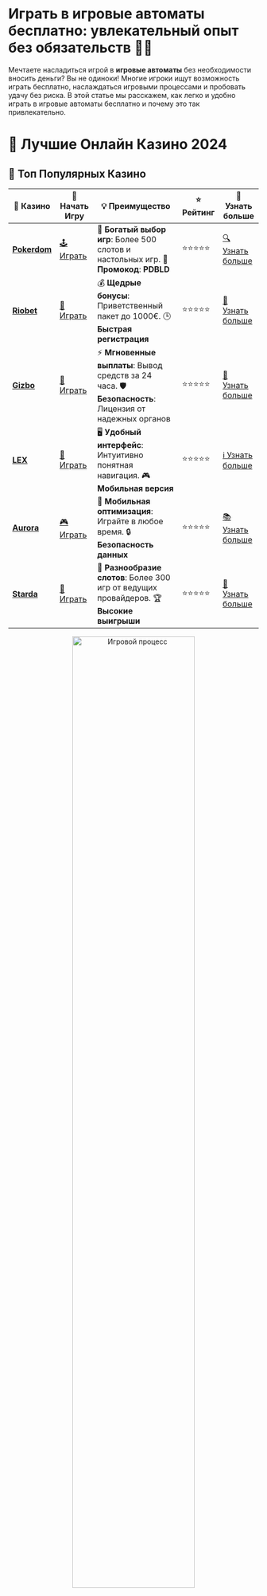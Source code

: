# **Играть в игровые автоматы бесплатно: увлекательный опыт без обязательств 🎰💥**

Мечтаете насладиться игрой в **игровые автоматы** без необходимости вносить деньги? Вы не одиноки! Многие игроки ищут возможность играть бесплатно, наслаждаться игровыми процессами и пробовать удачу без риска. В этой статье мы расскажем, как легко и удобно играть в игровые автоматы бесплатно и почему это так привлекательно.

# 🎰 Лучшие Онлайн Казино 2024

## 🌟 Топ Популярных Казино

| 🎲 **Казино** | 🔗 **Начать Игру** | 💡 **Преимущество** | ⭐ **Рейтинг** | 🔗 **Узнать больше** |
|--------------|---------------------|---------------------|----------------|----------------------|
| [**Pokerdom**](https://brandplay.link/4k77v2yx) | [🕹️ Играть](https://brandplay.link/4k77v2yx) | 🎉 **Богатый выбор игр**: Более 500 слотов и настольных игр. 🎁 **Промокод**: **PDBLD** | ⭐⭐⭐⭐⭐ | [🔍 Узнать больше](https://brandplay.link/4k77v2yx) |
| [**Riobet**](https://brandplay.link/7xBLTPyj) | [🎰 Играть](https://brandplay.link/7xBLTPyj) | 💰 **Щедрые бонусы**: Приветственный пакет до 1000€. 🕒 **Быстрая регистрация** | ⭐⭐⭐⭐⭐ | [📖 Узнать больше](https://brandplay.link/7xBLTPyj) |
| [**Gizbo**](https://brandplay.link/bprXw4YV) | [🎲 Играть](https://brandplay.link/bprXw4YV) | ⚡ **Мгновенные выплаты**: Вывод средств за 24 часа. 🛡️ **Безопасность**: Лицензия от надежных органов | ⭐⭐⭐⭐⭐ | [📝 Узнать больше](https://brandplay.link/bprXw4YV) |
| [**LEX**](https://brandplay.link/zW4hdDFV) | [🤑 Играть](https://brandplay.link/zW4hdDFV) | 🖥️ **Удобный интерфейс**: Интуитивно понятная навигация. 🎮 **Мобильная версия** | ⭐⭐⭐⭐⭐ | [ℹ️ Узнать больше](https://brandplay.link/zW4hdDFV) |
| [**Aurora**](https://10trafic-stat2.com/click/668546556bcc6313411604bd/6766/13032/subaccount) | [🎮 Играть](https://10trafic-stat2.com/click/668546556bcc6313411604bd/6766/13032/subaccount) | 📱 **Мобильная оптимизация**: Играйте в любое время. 🔒 **Безопасность данных** | ⭐⭐⭐⭐⭐ | [📚 Узнать больше](https://10trafic-stat2.com/click/668546556bcc6313411604bd/6766/13032/subaccount) |
| [**Starda**](https://brandplay.link/fB7xwRFL) | [🎯 Играть](https://brandplay.link/fB7xwRFL) | 🎰 **Разнообразие слотов**: Более 300 игр от ведущих провайдеров. 🏆 **Высокие выигрыши** | ⭐⭐⭐⭐⭐ | [🔎 Узнать больше](https://brandplay.link/fB7xwRFL) |

<div align="center">
    <img src="https://i.pinimg.com/originals/87/9e/b9/879eb9354dd0699582408b68f2e253b2.gif" alt="Игровой процесс" width="70%">
</div>

## 💎 Лучшие Бонусы и Акции

| 🎲 **Казино** | 🔗 **Начать Игру** | 💡 **Преимущество** | ⭐ **Рейтинг** | 🔗 **Узнать больше** |
|--------------|---------------------|---------------------|----------------|----------------------|
| [**Kometa**](https://brandplay.link/8ZymQJV8) | [🎰 Играть](https://brandplay.link/8ZymQJV8) | 🎁 **Эксклюзивные бонусы**: Регулярные акции и промо. 🔄 **Программы лояльности** | ⭐⭐⭐⭐☆ | [🔍 Узнать больше](https://brandplay.link/8ZymQJV8) |
| [**R7**](https://brandplay.link/bMd3Yjsw) | [🕹️ Играть](https://brandplay.link/bMd3Yjsw) | 🕒 **Круглосуточная поддержка**: Всегда на связи. 💸 **Высокие лимиты** | ⭐⭐⭐⭐☆ | [📖 Узнать больше](https://brandplay.link/bMd3Yjsw) |
| [**7K**](https://brandplay.link/BvQyFShp) | [🎲 Играть](https://brandplay.link/BvQyFShp) | 🌟 **Эксклюзивные бонусы**: Только для VIP игроков. 🎉 **Сезонные акции** | ⭐⭐⭐⭐☆ | [📝 Узнать больше](https://brandplay.link/BvQyFShp) |
| [**Kent**](https://brandplay.link/Fv2WP3js) | [🤑 Играть](https://brandplay.link/Fv2WP3js) | 📈 **Высокий RTP**: Более 98%. 💼 **Профессиональная поддержка** | ⭐⭐⭐⭐☆ | [ℹ️ Узнать больше](https://brandplay.link/Fv2WP3js) |
| [**1Xslots**](https://brandplay.link/hSB1khtr) | [🎮 Играть](https://brandplay.link/hSB1khtr) | 🎉 **Множество акций**: Еженедельные бонусы и турниры. 🛡️ **Безопасность** | ⭐⭐⭐⭐☆ | [📚 Узнать больше](https://brandplay.link/hSB1khtr) |
| [**Gama**](https://brandplay.link/j6NMKsDz) | [🎯 Играть](https://brandplay.link/j6NMKsDz) | 🔍 **Интуитивный интерфейс**: Легкость использования. 🏅 **Престижные турниры** | ⭐⭐⭐⭐☆ | [🔎 Узнать больше](https://brandplay.link/j6NMKsDz) |

<div align="center">
    <img src="https://i.pinimg.com/originals/87/9e/b9/879eb9354dd0699582408b68f2e253b2.gif" alt="Игровой процесс" width="70%">
</div>

## 🚀 Быстрые Выигрыши и Поддержка

| 🎲 **Казино** | 🔗 **Начать Игру** | 💡 **Преимущество** | ⭐ **Рейтинг** | 🔗 **Узнать больше** |
|--------------|---------------------|---------------------|----------------|----------------------|
| [**Onion**](https://brandplay.link/zBGRVpQ9) | [🎰 Играть](https://brandplay.link/zBGRVpQ9) | 🤑 **Низкие ставки**: Идеально для начинающих. 🔄 **Быстрые выводы** | ⭐⭐⭐⭐☆ | [🔍 Узнать больше](https://brandplay.link/zBGRVpQ9) |
| [**Чемпион**](https://temon-gter.cfd/go/lRq?p80412p304504pcc44t17455) | [🕹️ Играть](https://temon-gter.cfd/go/lRq?p80412p304504pcc44t17455) | 🏅 **Лояльная программа**: Награды за активность. 🎁 **Ежемесячные бонусы** | ⭐⭐⭐⭐☆ | [📖 Узнать больше](https://temon-gter.cfd/go/lRq?p80412p304504pcc44t17455) |
| [**Vavada**](https://vavadapartner.pro/?promo=ea5c9275-6854-4505-94fc-95ab18221945-linkb2) | [🎲 Играть](https://vavadapartner.pro/?promo=ea5c9275-6854-4505-94fc-95ab18221945-linkb2) | 🚀 **Быстрая регистрация**: Начните играть мгновенно. 🔐 **Безопасные транзакции** | ⭐⭐⭐⭐☆ | [📝 Узнать больше](https://vavadapartner.pro/?promo=ea5c9275-6854-4505-94fc-95ab18221945-linkb2) |
| [**Friends**](https://gofriends.kim/linkb2) | [🤑 Играть](https://gofriends.kim/linkb2) | 🤝 **Социальные игры**: Играйте с друзьями. 🌐 **Мультиплатформенность** | ⭐⭐⭐⭐☆ | [ℹ️ Узнать больше](https://gofriends.kim/linkb2) |
| [**1WIN**](https://brandplay.link/smXVpBbG) | [🎮 Играть](https://brandplay.link/smXVpBbG) | 🏆 **Спортивные ставки**: Широкий выбор видов спорта. 💵 **Высокие коэффициенты** | ⭐⭐⭐⭐☆ | [📚 Узнать больше](https://brandplay.link/smXVpBbG) |
| [**Drip**](https://drp-ircp01.com/c07e6a3db) | [🎯 Играть](https://drp-ircp01.com/c07e6a3db) | 🌐 **Инновационные игры**: Новейшие игровые технологии. 🛡️ **Высокая безопасность** | ⭐⭐⭐⭐☆ | [🔎 Узнать больше](https://drp-ircp01.com/c07e6a3db) |
| [**JoyCasino**](https://rpc30.call2me.pro/?/ru/registration?apkpop=0&partner=p24970p3291217pc98f) | [🎰 Играть](https://rpc30.call2me.pro/?/ru/registration?apkpop=0&partner=p24970p3291217pc98f) | 🎁 **Приятные бонусы**: Ежедневные акции и подарки. 🕹️ **Разнообразие игр** | ⭐⭐⭐⭐☆ | [🔍 Узнать больше](https://rpc30.call2me.pro/?/ru/registration?apkpop=0&partner=p24970p3291217pc98f) |

<div align="center">
    <img src="https://i.pinimg.com/originals/87/9e/b9/879eb9354dd0699582408b68f2e253b2.gif" alt="Игровой процесс" width="70%">
</div>
---

✨ **Выбирайте лучшее казино для себя и наслаждайтесь игрой! Удачи!** ✨
![Игровые автоматы бесплатно](https://i.pinimg.com/originals/a9/29/6e/a9296ea1cf6a7c20a985e593451f0323.png)

## Зачем играть в игровые автоматы бесплатно? 🎮

Есть несколько причин, почему стоит попробовать **бесплатную игру в игровые автоматы**. Вот некоторые из них:

### 1. **Без финансовых рисков 💸**
Бесплатные игры — это идеальный способ насладиться азартом без необходимости тратить деньги. Вы играете на виртуальные кредиты, что делает игру безопасной. Это особенно важно для новичков или тех, кто просто хочет развлекаться без обязательств.

### 2. **Тестирование различных слотов 🎰**
Преимущество бесплатных игр в том, что вы можете протестировать различные игровые автоматы, не опасаясь потерять деньги. Это дает возможность ознакомиться с механиками, бонусами и функциями каждого слота, чтобы в будущем выбрать те, которые вам действительно нравятся.

### 3. **Идеально для новичков 👶**
Если вы только начинаете свой путь в мире онлайн-казино, бесплатные игры — отличный способ научиться. Вы получите понимание того, как работают автоматы, что такое фриспины, бонусные раунды и другие особенности без риска.

### 4. **Отсутствие регистрации и депозитов 📝**
Для игры в **бесплатные автоматы** вам не нужно вводить личные данные, проходить регистрацию или делать депозиты. Это означает, что вы можете начать игру всего за несколько кликов, наслаждаться процессом без лишней суеты и давления.

### 5. **Развлечение без обязательств 🎉**
Бесплатная игра позволяет наслаждаться процессом без необходимости вкладывать деньги. Это делает игры еще более приятными, так как нет страха потерять свои средства.

## Как играть в игровые автоматы бесплатно? 🚀

Играть в **игровые автоматы бесплатно** легко и просто. Вот как это сделать:

1. **Выберите платформу с бесплатными слотами**: Множество онлайн-казино и игровых сайтов предлагают возможность играть в слоты бесплатно. Вам нужно просто зайти на платформу, выбрать раздел бесплатных игр и найти слот, который вам интересен.

2. **Запустите игру**: Просто кликните по выбранной игре, и она начнется. Вам не нужно вводить никакую информацию или делать депозиты. Все, что нужно — наслаждаться процессом!

3. **Играйте на виртуальные кредиты**: В бесплатных играх вам дается виртуальная валюта, которую вы используете для ставок. Эти кредиты не имеют реальной стоимости, но они обеспечат вам полное игровое впечатление.

4. **Пробуйте разные слоты**: Вы можете переключаться между различными игровыми автоматами, чтобы понять, какие из них вам нравятся. Это отличный способ оценить разнообразие игр, доступных в онлайн-казино.

## Популярные игровые автоматы, которые можно играть бесплатно 🎲

Существует огромное количество популярных слотов, которые доступны для бесплатной игры. Вот несколько из них:

- **Book of Dead** — приключенческий слот, который дает шанс на большие выигрыши благодаря бонусным раундам.
- **Starburst** — простой, но увлекательный слот, идеально подходящий для начинающих игроков.
- **Gonzo’s Quest** — популярная игра с уникальной механикой и захватывающим сюжетом.
- **Sweet Bonanza** — яркий и веселый слот с возможностью выиграть крупные призы.
- **Fruit Party** — красочный слот с большими выигрышами и весёлой атмосферой.

### Примечание:
Не забудьте, что список доступных для бесплатной игры слотов может варьироваться в зависимости от выбранной платформы, но большинство популярных игр предложат вам возможность играть бесплатно.

## Преимущества игры в игровые автоматы бесплатно 🎉

- **Без риска для бюджета**: Играете без потерь, используя виртуальные кредиты.
- **Независимость**: Играть можно в любое время и в любом месте, не беспокоясь о регистрации и платежах.
- **Эксперименты с игровыми стратегиями**: Пробуйте различные стратегии без страха потери средств.
- **Отличный способ для новичков**: Бесплатные игры дают возможность разобраться в механиках и правилах без стресса.

## Заключение: играйте в игровые автоматы бесплатно и наслаждайтесь! 🏆

**Игра в игровые автоматы бесплатно** — это прекрасная возможность насладиться азартом без необходимости рисковать собственными деньгами. Это идеальный способ научиться, развлечься и узнать, какие игры вам действительно интересны.

Не упустите шанс попробовать бесплатные слоты и испытать удачу! 🎰💥

**Зарегистрируйтесь и играйте бесплатно прямо сейчас!**
